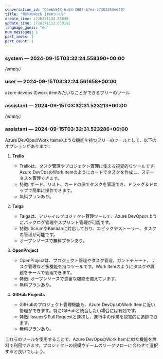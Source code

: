 ```yaml
---
conversation_id: "66e65548-6a68-8007-b7ea-77103269e6f0"
title: "無料のWork Itemツール"
create_time: 1726371144.55839
update_time: 1726371153.050192
language_guess: "en"
num_messages: 5
part_index: 1
part_count: 1
---
```


### system — 2024-09-15T03:32:24.558390+00:00

_(empty)_

### user — 2024-09-15T03:32:24.561658+00:00

azure devops のwork itemみたいなことができるフリーのツール

### assistant — 2024-09-15T03:32:31.523213+00:00

_(empty)_

### assistant — 2024-09-15T03:32:31.523286+00:00

Azure DevOpsのWork Itemのような機能を持つフリーのツールとして、以下のオプションがあります：

1. **Trello**
   - Trelloは、タスク管理やプロジェクト管理に使える視覚的なツールです。Azure DevOpsのWork Itemのようにカードでタスクを作成し、ステータスを管理できます。
   - 特徴: ボード、リスト、カードの形でタスクを管理でき、ドラッグ＆ドロップで簡単に操作できます。
   - 無料プランあり。

2. **Taiga**
   - Taigaは、アジャイルプロジェクト管理ツールで、Azure DevOpsのようにバックログ管理やスプリント管理が可能です。
   - 特徴: ScrumやKanbanに対応しており、エピックやストーリー、タスクの管理が可能です。
   - オープンソースで無料プランあり。

3. **OpenProject**
   - OpenProjectは、プロジェクト管理やタスク管理、ガントチャート、リスク管理など多機能を持つツールです。Work Itemのようにタスクや課題をチームで管理できます。
   - 特徴: オープンソースで豊富な機能を備えています。
   - 無料プランあり。

4. **GitHub Projects**
   - GitHubのプロジェクト管理機能も、Azure DevOpsのWork Itemに近い管理ができます。特にGitHubと統合したい場合には有効です。
   - 特徴: IssuesやPull Requestと連携し、進行中の作業を視覚的に追跡できます。
   - 無料プランあり。

これらのツールを使用することで、Azure DevOpsのWork Itemに似た機能を無料で利用できます。プロジェクトの規模やチームのワークフローに合わせて選択すると良いでしょう。
